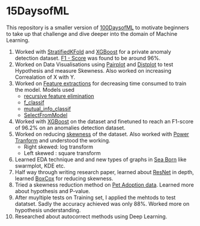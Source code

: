 # 15DaysofML
This repository is a smaller version of [100DaysofML](https://github.com/kabirnagpal/100DaysofML) to motivate beginners to take up that challenge and dive deeper into the domain of Machine Learning.  

1. Worked with [StratifiedKFold](https://scikit-learn.org/stable/modules/generated/sklearn.model_selection.StratifiedKFold.html) and [XGBoost](https://xgboost.readthedocs.io/en/latest/) for a private anomaly detection dataset. [F1 - Score](https://scikit-learn.org/stable/modules/generated/sklearn.metrics.f1_score.html) was found to be around 96%.  
2. Worked on Data Visualisations using [Pairplot](https://seaborn.pydata.org/generated/seaborn.pairplot.html) and [Distplot](https://seaborn.pydata.org/generated/seaborn.distplot.html) to test Hypothesis and measure Skewness. Also worked on increasing Correalation of X with Y.  
3. Worked on [Feature extractions](https://scikit-learn.org/stable/modules/classes.html#module-sklearn.feature_selection) for decreasing time consumed to train the model. Models used  
    - [recursive feature elimination](https://scikit-learn.org/stable/modules/generated/sklearn.feature_selection.RFE.html#sklearn.feature_selection.RFE)
    - [f_classif](https://scikit-learn.org/stable/modules/generated/sklearn.feature_selection.f_classif.html#sklearn.feature_selection.f_classif)
    - [mutual_info_classif](https://scikit-learn.org/stable/modules/generated/sklearn.feature_selection.mutual_info_classif.html#sklearn.feature_selection.mutual_info_classif)
    - [SelectFromModel](https://scikit-learn.org/stable/modules/generated/sklearn.feature_selection.SelectFromModel.html#sklearn.feature_selection.SelectFromModel)  
4. Worked with [XGBoost](https://xgboost.readthedocs.io/en/latest/python/python_api.html) on the dataset and finetuned to reach an F1-score of 96.2% on an anomalies detection dataset.
5. Worked on reducing [skewness](https://towardsdatascience.com/transforming-skewed-data-73da4c2d0d16) of the dataset. Also worked with [Power Tranform](https://scikit-learn.org/stable/modules/generated/sklearn.preprocessing.PowerTransformer.html#sklearn.preprocessing.PowerTransformer) and understood the working. 
    - Right skewed: log transform
    - Left skewed : square transform
6. Learned EDA technique and and new types of graphs in [Sea Born](https://seaborn.pydata.org/) like swarmplot, KDE etc.
7. Half way through writing research paper, learned about [ResNet](https://keras.io/api/applications/resnet/#resnet50-function) in depth, learned [BoxCox](https://www.geeksforgeeks.org/box-cox-transformation-using-python/) for reducing skewness.
8. Tried a skewness reduction method on [Pet Adoption data](https://www.hackerearth.com/challenges/competitive/hackerearth-machine-learning-challenge-pet-adoption/leaderboard/pet-adoption-9-5838c75b/). Learned more about hypothesis and P-value.
9. After muyltiple tests on Training set, I applied the mehtods to test datatset. Sadly the accuracy achieved was only 88%. Worked more on hypothesis understanding. 
10. Researched about autocorrect methods using Deep Learning.
